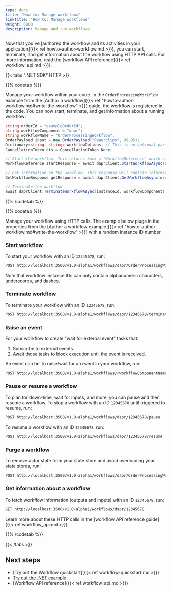 ```yaml
---
type: docs
title: "How to: Manage workflows"
linkTitle: "How to: Manage workflows"
weight: 6000
description: Manage and run workflows
---
```


Now that you've [authored the workflow and its activities in your application]({{< ref howto-author-workflow.md >}}), you can start, terminate, and get information about the workflow using HTTP API calls. For more information, read the [workflow API reference]({{< ref workflow_api.md >}}).

{{< tabs ".NET SDK" HTTP >}}

<!--NET-->
{{% codetab %}}

Manage your workflow within your code. In the `OrderProcessingWorkflow` example from the [Author a workflow]({{< ref "howto-author-workflow.md#write-the-workflow" >}}) guide, the workflow is registered in the code. You can now start, terminate, and get information about a running workflow:

```csharp
string orderId = "exampleOrderId";
string workflowComponent = "dapr";
string workflowName = "OrderProcessingWorkflow";
OrderPayload input = new OrderPayload("Paperclips", 99.95);
Dictionary<string, string> workflowOptions; // This is an optional parameter
CancellationToken cts = CancellationToken.None;

// Start the workflow. This returns back a "WorkflowReference" which contains the instanceID for the particular workflow instance.
WorkflowReference startResponse = await daprClient.StartWorkflowAsync(orderId, workflowComponent, workflowName, input, workflowOptions, cts);

// Get information on the workflow. This response will contain information such as the status of the workflow, when it started, and more!
GetWorkflowResponse getResponse = await daprClient.GetWorkflowAsync(orderId, workflowComponent, workflowName);

// Terminate the workflow
await daprClient.TerminateWorkflowAsync(instanceId, workflowComponent);
```

{{% /codetab %}}

<!--HTTP-->
{{% codetab %}}

Manage your workflow using HTTP calls. The example below plugs in the properties from the [Author a workflow example]({{< ref "howto-author-workflow.md#write-the-workflow" >}}) with a random instance ID number.

### Start workflow

To start your workflow with an ID `12345678`, run:

```bash
POST http://localhost:3500/v1.0-alpha1/workflows/dapr/OrderProcessingWorkflow/start?instanceID=12345678
```

Note that workflow instance IDs can only contain alphanumeric characters, underscores, and dashes.

### Terminate workflow

To terminate your workflow with an ID `12345678`, run:

```bash
POST http://localhost:3500/v1.0-alpha1/workflows/dapr/12345678/terminate
```

### Raise an event

For your workflow to create "wait for external event" tasks that:

1. Subscribe to external events.
1. Await those tasks to block execution until the event is received.

An event can be To raise/wait for an event in your workflow, run:

```bash
POST http://localhost:3500/v1.0-alpha1/workflows/<workflowComponentName>/<instanceID>/raiseEvent/<eventName>
```

### Pause or resume a workflow

To plan for down-time, wait for inputs, and more, you can pause and then resume a workflow. To stop a workflow with an ID `12345678` until triggered to resume, run:

```bash
POST http://localhost:3500/v1.0-alpha1/workflows/dapr/12345678/pause
```

To resume a workflow with an ID `12345678`, run:

```bash
POST http://localhost:3500/v1.0-alpha1/workflows/dapr/12345678/resume
```

### Purge a workflow 

To remove actor state from your state store and avoid overloading your state stores, run:

```bash
POST http://localhost:3500/v1.0-alpha1/workflows/dapr/OrderProcessingWorkflow/purge
```

### Get information about a workflow

To fetch workflow information (outputs and inputs) with an ID `12345678`, run:

```bash
GET http://localhost:3500/v1.0-alpha1/workflows/dapr/12345678
```

Learn more about these HTTP calls in the [workflow API reference guide]({{< ref workflow_api.md >}}).


{{% /codetab %}}

{{< /tabs >}}


## Next steps
- [Try out the Workflow quickstart]({{< ref workflow-quickstart.md >}})
- [Try out the .NET example](https://github.com/dapr/dotnet-sdk/tree/master/examples/Workflow)
- [Workflow API reference]({{< ref workflow_api.md >}})
